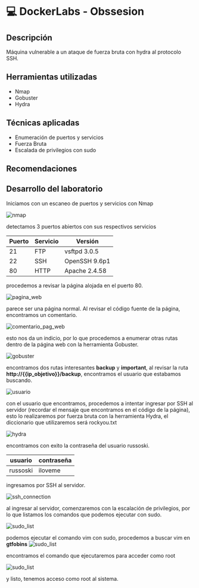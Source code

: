 # 💻 DockerLabs - Obssesion

## Descripción
Máquina vulnerable a un ataque de fuerza bruta con hydra al protocolo SSH.

## Herramientas utilizadas
- Nmap
- Gobuster
- Hydra

## Técnicas aplicadas
- Enumeración de puertos y servicios
- Fuerza Bruta
- Escalada de privilegios con sudo

## Recomendaciones

## Desarrollo del laboratorio
Iniciamos con un escaneo de puertos y servicios con Nmap

![nmap](images/obsession/1.png)

detectamos 3 puertos abiertos con sus respectivos servicios

| Puerto | Servicio | Versión |
|--------|----------|---------|
|   21   | FTP      | vsftpd 3.0.5 |
| 22     | SSH      | OpenSSH 9.6p1 |
| 80     | HTTP     | Apache 2.4.58 |

procedemos a revisar la página alojada en el puerto 80.

![pagina_web](images/obsession/2.png)

parece ser una página normal. Al revisar el código fuente de la página, encontramos un comentario.

![comentario_pag_web](images/obsession/3.png)

esto nos da un indicio, por lo que procedemos a enumerar otras rutas dentro de la página web con la herramienta Gobuster.

![gobuster](images/obsession/4.png)

encontramos dos rutas interesantes **backup** y **important**, al revisar la ruta **http://{{ip_objetivo}}/backup**, encontramos el usuario que estabamos buscando.

![usuario](images/obsession/5.png)

con el usuario que encontramos, procedemos a intentar ingresar por SSH al servidor (recordar el mensaje que encontramos en el código de la página), esto lo realizaremos por fuerza bruta con la herramienta Hydra, el diccionario que utilizaremos será rockyou.txt

![hydra](images/obsession/6.png)

encontramos con exito la contraseña del usuario russoski.

| usuario | contraseña |
|---------|------------|
| russoski | iloveme   |

ingresamos por SSH al servidor.

![ssh_connection](images/obsession/7.png)

al ingresar al servidor, comenzaremos con la escalación de privilegios, por lo que listamos los comandos que podemos ejecutar con sudo.

![sudo_list](images/obsession/8.png)

podemos ejecutar el comando vim con sudo, procedemos a buscar vim en **gtfobins**
![sudo_list](images/obsession/9.png)

encontramos el comando que ejecutaremos para acceder como root

![sudo_list](images/obsession/10.png)

y listo, tenemos acceso como root al sistema.